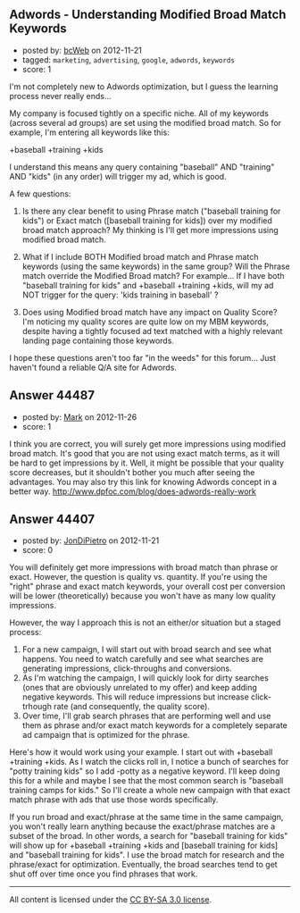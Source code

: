 ## Adwords - Understanding Modified Broad Match Keywords

- posted by: [bcWeb](https://stackexchange.com/users/-1/21361-bcweb) on 2012-11-21
- tagged: `marketing`, `advertising`, `google`, `adwords`, `keywords`
- score: 1

I'm not completely new to Adwords optimization, but I guess the learning process never really ends...

My company is focused tightly on a specific niche.  All of my keywords (across several ad groups) are set using the modified broad match.  So for example, I'm entering all keywords like this:

+baseball +training +kids

I understand this means any query containing "baseball" AND "training" AND "kids" (in any order) will trigger my ad, which is good.

A few questions:

1.  Is there any clear benefit to using Phrase match ("baseball training for kids") or Exact match ([baseball training for kids]) over my modified broad match approach?  My thinking is I'll get more impressions using modified broad match.  

2.  What if I include BOTH Modified broad match and Phrase match keywords (using the same keywords) in the same group?  Will the Phrase match override the Modified Broad match?  For example... If I have both "baseball training for kids" and +baseball +training +kids, will my ad NOT trigger for the query: 'kids training in baseball' ?

3.  Does using Modified broad match have any impact on Quality Score?  I'm noticing my quality scores are quite low on my MBM keywords, despite having a tightly focused ad text matched with a highly relevant landing page containing those keywords.

I hope these questions aren't too far "in the weeds" for this forum... Just haven't found a reliable Q/A site for Adwords.


## Answer 44487

- posted by: [Mark](https://stackexchange.com/users/-1/21761-mark) on 2012-11-26
- score: 1

I think you are correct, you will surely get more impressions using modified broad match. It's good that you are not using exact match terms, as it will be hard to get impressions by it. Well, it might be possible that your quality score decreases, but it shouldn't bother you much after seeing the advantages. You may also try this link for knowing Adwords concept in a better way. http://www.dpfoc.com/blog/does-adwords-really-work


## Answer 44407

- posted by: [JonDiPietro](https://stackexchange.com/users/-1/11642-jondipietro) on 2012-11-21
- score: 0

You will definitely get more impressions with broad match than phrase or exact. However, the question is quality vs. quantity. If you're using the "right" phrase and exact match keywords, your overall cost per conversion will be lower (theoretically) because you won't have as many low quality impressions.

However, the way I approach this is not an either/or situation but a staged process:

 1. For a new campaign, I will start out with broad search and see what happens. You need to watch carefully and see what searches are generating impressions, click-throughs and conversions.
 2. As I'm watching the campaign, I will quickly look for dirty searches (ones that are obviously unrelated to my offer) and keep adding negative keywords. This will reduce impressions but increase click-trhough rate (and consequently, the quality score).
 3. Over time, I'll grab search phrases that are performing well and use them as phrase and/or exact match keywords for a completely separate ad campaign that is optimized for the phrase.

Here's how it would work using your example. I start out with +baseball +training +kids. As I watch the clicks roll in, I notice a bunch of searches for "potty training kids" so I add -potty as a negative keyword. I'll keep doing this for a while and maybe I see that the most common search is "baseball training camps for kids." So I'll create a whole new campaign with that exact match phrase with ads that use those words specifically.

If you run broad and exact/phrase at the same time in the same campaign, you won't really learn anything because the exact/phrase matches are a subset of the broad. In other words, a search for "baseball training for kids" will show up for +baseball +training +kids and [baseball training for kids] and "baseball training for kids". I use the broad match for research and the phrase/exact for optimization. Eventually, the broad searches tend to get shut off over time once you find phrases that work.



---

All content is licensed under the [CC BY-SA 3.0 license](https://creativecommons.org/licenses/by-sa/3.0/).

